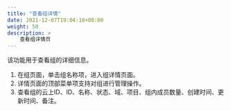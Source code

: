 ```yaml
---
title: "查看组详情"
date: 2021-12-07T19:04:18+08:00
weight: 50
description: >
    查看组详情页
---
```


该功能用于查看组的详细信息。

1. 在组页面，单击组名称项，进入组详情页面。
2. 详情页面的顶部菜单项支持对组进行管理操作。
3. 查看组的云上ID、ID、名称、状态、域、项目、组内成员数量、创建时间、更新时间、备注。